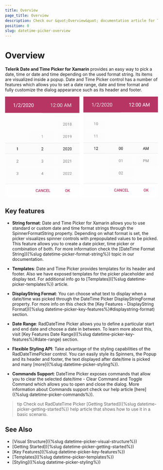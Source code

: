 ```yaml
---
title: Overview
page_title: Overview
description: Check our &quot;Overview&quot; documentation article for Telerik DateTimePicker for Xamarin control.
position: 0
slug: datetime-picker-overview
---
```


# Overview

**Telerik Date and Time Picker for Xamarin** provides an easy way to pick a date, time or date and time depending on the used format string. Its items are visualized inside a popup. Date and Time Picker control has a number of features which allows you to set a date range, date and time format and fully customize the dialog appearance such as its header and footer.  

![DateTime Picker Overview](images/datetime_picker_overview.png)

## Key features

* **String format**: Date and Time Picker for Xamarin allows you to use standard or custom date and time format strings through the SpinnerFormatString property. Depending on what format is set, the picker visualizes spinner controls with prepopulated values to be picked. This feature allows you to create a date picker, time picker or combination of both. For more information check the [DateTime Format String]({%slug datetime-picker-format-string%}) topic in our documentation.

* **Templates**: Date and Time Picker provides templates for its header and footer. Also we have exposed templates for the picker placeholder and display text. For additional info go to [Templates]({%slug datetime-picker-templates%}) article.

* **DisplayString Format**: You can choose what text to display when a date/time was picked through the DateTime Picker DisplayStringFormat property. For more info on this check the [Key Features - DisplayString Format]({%slug datetime-picker-key-features%}#displaystring-format) section.

* **Date Range**: RadDateTime Picker allows you to define a particular start and end date and choose a date in between. To learn more about this, visit [Key Features Date Range]({%slug datetime-picker-key-features%}#date-range) section.

* **Flexible Styling API**: Take advantage of the styling capabilities of the RadDateTimePicker control. You can easily style its Spinners, the Popup and its header and footer, the text displayed after date/time is picked and many [more]({%slug datetime-picker-styling%}).

* **Commands Support**: DateTime Picker exposes commands that allow you to clear the selected date/time - Clear Command and Toggle Command which allows you to open and close the dialog. More information about Commands support check our help article [here]({%slug datetime-picker-commands%}).

>tip Check out RadDateTime Picker [Getting Started]({%slug datetime-picker-getting-started%}) help article that shows how to use it in a basic scenario.

## See Also

- [Visual Structure]({%slug datetime-picker-visual-structure%})
- [Getting Started]({%slug datetime-picker-getting-started%})
- [Key Features]({%slug datetime-picker-key-features%})
- [Templates]({%slug datetime-picker-templates%})
- [Styling]({%slug datetime-picker-styling%})